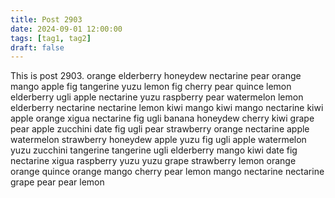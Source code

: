 ```yaml
---
title: Post 2903
date: 2024-09-01 12:00:00
tags: [tag1, tag2]
draft: false
---
```

This is post 2903.
orange
elderberry
honeydew
nectarine
pear
orange
mango
apple
fig
tangerine
yuzu
lemon
fig
cherry
pear
quince
lemon
elderberry
ugli
apple
nectarine
yuzu
raspberry
pear
watermelon
lemon
elderberry
nectarine
nectarine
lemon
kiwi
mango
kiwi
mango
nectarine
kiwi
apple
orange
xigua
nectarine
fig
ugli
banana
honeydew
cherry
kiwi
grape
pear
apple
zucchini
date
fig
ugli
pear
strawberry
orange
nectarine
apple
watermelon
strawberry
honeydew
apple
yuzu
fig
ugli
apple
watermelon
yuzu
zucchini
tangerine
tangerine
ugli
elderberry
mango
kiwi
date
fig
nectarine
xigua
raspberry
yuzu
yuzu
grape
strawberry
lemon
orange
orange
quince
orange
mango
cherry
pear
lemon
mango
nectarine
nectarine
grape
pear
pear
lemon
